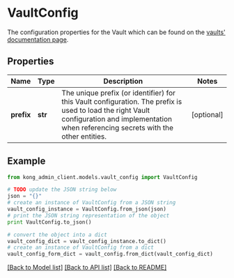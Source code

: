 # VaultConfig

The configuration properties for the Vault which can be found on the [vaults' documentation page](https://docs.konghq.com/gateway/latest/kong-enterprise/secrets-management/advanced-usage/).

## Properties

Name | Type | Description | Notes
------------ | ------------- | ------------- | -------------
**prefix** | **str** | The unique prefix (or identifier) for this Vault configuration. The prefix is used to load the right Vault configuration and implementation when referencing secrets with the other entities. | [optional] 

## Example

```python
from kong_admin_client.models.vault_config import VaultConfig

# TODO update the JSON string below
json = "{}"
# create an instance of VaultConfig from a JSON string
vault_config_instance = VaultConfig.from_json(json)
# print the JSON string representation of the object
print VaultConfig.to_json()

# convert the object into a dict
vault_config_dict = vault_config_instance.to_dict()
# create an instance of VaultConfig from a dict
vault_config_form_dict = vault_config.from_dict(vault_config_dict)
```
[[Back to Model list]](../README.md#documentation-for-models) [[Back to API list]](../README.md#documentation-for-api-endpoints) [[Back to README]](../README.md)


